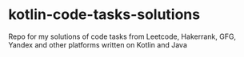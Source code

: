 # kotlin-code-tasks-solutions
Repo for my solutions of code tasks from Leetcode, Hakerrank, GFG, Yandex and other platforms written on  Kotlin and Java 
